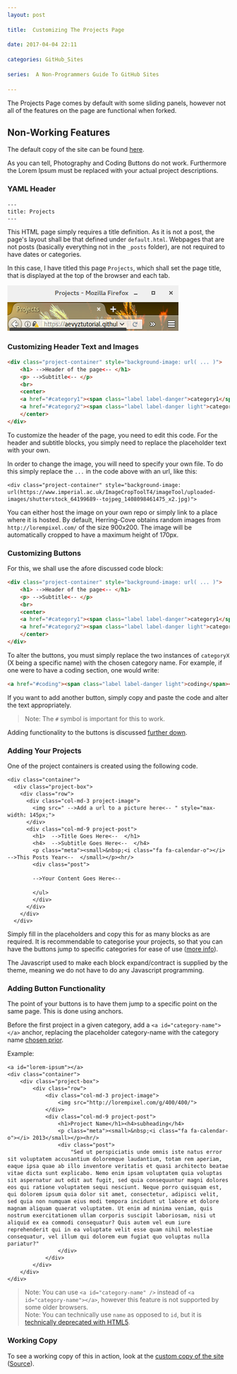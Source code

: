 ```yaml
---
layout: post

title:  Customizing The Projects Page

date: 2017-04-04 22:11

categories: GitHub_Sites

series:  A Non-Programmers Guide To GitHub Sites

---
```


The Projects Page comes by default with some sliding panels, however not all of the features on the page are functional when forked.

## Non-Working Features
The default copy of the site can be found [here](https://aevyztutorial.github.io/herring-cove-original/projects.html
).

As you can tell, Photography and Coding Buttons do not work. Furthermore the Lorem Ipsum must be replaced with your actual project descriptions.


### YAML Header

```
---
title: Projects
---
```
This HTML page simply requires a title definition. As it is not a post, the page's layout shall be that defined under `default.html`. Webpages that are not posts (basically everything not in the `_posts` folder), are not required to have dates or categories.

In this case, I have titled this page `Projects`, which shall set the page title, that is displayed at the top of the browser and each tab.

![Browser Tab and Top](/images/adv-tut/top-bar-projects.png)

### Customizing Header Text and Images

```HTML
<div class="project-container" style="background-image: url( ... )">
    <h1> -->Header of the page<-- </h1>
    <p> -->Subtitle<-- </p>
    <br>
    <center>
    <a href="#category1"><span class="label label-danger">category1</span></a>
    <a href="#category2"><span class="label label-danger light">category2</span></a>
    </center>
</div>
```
To customize the header of the page, you need to edit this code. For the header and subtitle blocks, you simply need to replace the placeholder text with your own.

In order to change the image, you will need to specify your own file. To do this simply replace the `...` in the code above with an url, like this:

```
<div class="project-container" style="background-image: url(https://www.imperial.ac.uk/ImageCropToolT4/imageTool/uploaded-images/shutterstock_64199689--tojpeg_1408098461475_x2.jpg)">
```

You can either host the image on your own repo or simply link to a place where it is hosted. By default, Herring-Cove obtains random images from `http://lorempixel.com/` of the size 900x200. The image will be automatically cropped to have a maximum height of 170px.

### <a id = "custombuttons"></a>Customizing Buttons
For this, we shall use the afore discussed code block:
```HTML
<div class="project-container" style="background-image: url( ... )">
    <h1> -->Header of the page<-- </h1>
    <p> -->Subtitle<-- </p>
    <br>
    <center>
    <a href="#category1"><span class="label label-danger">category1</span></a>
    <a href="#category2"><span class="label label-danger light">category2</span></a>
    </center>
</div>
```
To alter the buttons, you must simply replace the two instances of `categoryX` (X being a specific name) with the chosen category name. For example, if one were to have a coding section, one would write:
```HTML
<a href="#coding"><span class="label label-danger light">coding</span></a>
```
If you want to add another button, simply copy and paste the code and alter the text appropriately.

>Note: The `#` symbol is important for this to work.

Adding functionality to the buttons is discussed [further down](#funcbutton).

### Adding Your Projects

One of the project containers is created using the following code.

```
<div class="container">
  <div class="project-box">
    <div class="row">
      <div class="col-md-3 project-image">
        <img src=" -->Add a url to a picture here<-- " style="max-width: 145px;">
      </div>
      <div class="col-md-9 project-post">
        <h1>  -->Title Goes Here<--  </h1>
        <h4>  -->Subtitle Goes Here<--  </h4>
        <p class="meta"><small>&nbsp;<i class="fa fa-calendar-o"></i>  -->This Posts Year<--  </small></p><hr/>
        <div class="post">

        -->Your Content Goes Here<--

        </ul>
        </div>
      </div>
    </div>
  </div>
```
Simply fill in the placeholders and copy this for as many blocks as are required. It is recommendable to categorise your projects, so that you can have the buttons jump to specific categories for ease of use ([more info](#custombuttons)).

The Javascript used to make each block expand/contract is supplied by the theme, meaning we do not have to do any Javascript programming.

### <a id="funcbutton"></a>Adding Button Functionality
The point of your buttons is to have them jump to a specific point on the same page. This is done using anchors.

Before the first project in a given category, add a `<a id="category-name"></a>` anchor, replacing the placeholder category-name with the category name [chosen prior](#custombuttons).

Example:

```
<a id="lorem-ipsum"></a>
<div class="container">
    <div class="project-box">
        <div class="row">
            <div class="col-md-3 project-image">
                <img src="http://lorempixel.com/g/400/400/">
            </div>
            <div class="col-md-9 project-post">
                <h1>Project Name</h1><h4>subheading</h4>
                <p class="meta"><small>&nbsp;<i class="fa fa-calendar-o"></i> 2013</small></p><hr/>
                <div class="post">
                    "Sed ut perspiciatis unde omnis iste natus error sit voluptatem accusantium doloremque laudantium, totam rem aperiam, eaque ipsa quae ab illo inventore veritatis et quasi architecto beatae vitae dicta sunt explicabo. Nemo enim ipsam voluptatem quia voluptas sit aspernatur aut odit aut fugit, sed quia consequuntur magni dolores eos qui ratione voluptatem sequi nesciunt. Neque porro quisquam est, qui dolorem ipsum quia dolor sit amet, consectetur, adipisci velit, sed quia non numquam eius modi tempora incidunt ut labore et dolore magnam aliquam quaerat voluptatem. Ut enim ad minima veniam, quis nostrum exercitationem ullam corporis suscipit laboriosam, nisi ut aliquid ex ea commodi consequatur? Quis autem vel eum iure reprehenderit qui in ea voluptate velit esse quam nihil molestiae consequatur, vel illum qui dolorem eum fugiat quo voluptas nulla pariatur?"
                </div>
            </div>
        </div>
    </div>
</div>
```

>Note: You can use `<a id="category-name" />` instead of `<a id="category-name"></a>`, however this feature is not supported by some older browsers.<br>
>Note: You can technically use `name` as opposed to `id`, but it is [technically deprecated with HTML5](https://www.w3schools.com/tags/att_a_name.asp).

### Working Copy
To see a working copy of this in action, look at the [custom copy of the site](https://aevyztutorial.github.io/herring-cove-custom/projects.html) ([Source](https://raw.githubusercontent.com/aevyztutorial/herring-cove-custom/master/projects.html)).